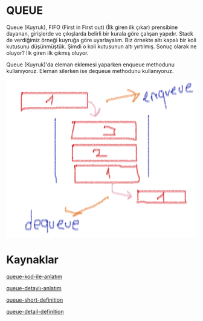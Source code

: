 # QUEUE

Queue (Kuyruk), FIFO (First in First out) (İlk giren ilk çıkar) prensibine dayanan, girişlerde ve çıkışlarda belirli bir kurala göre çalışan yapıdır. Stack de verdiğimiz örneği kuyruğa göre uyarlayalım. Biz örnekte altı kapalı bir koli kutusunu düşünmüştük. Şimdi o koli kutusunun altı yırtılmış. Sonuç olarak ne oluyor? İlk giren ilk çıkmış oluyor.

Queue (Kuyruk)'da eleman eklemesi yaparken enqueue methodunu kullanıyoruz. Eleman silerken ise dequeue methodunu kullanıyoruz.

![queue-figure](https://raw.githubusercontent.com/Kodluyoruz/taskforce/main/veri-yapilari-algoritmalar/queue/figures/queue.png)

# Kaynaklar

[queue-kod-ile-anlatım](https://medium.com/@tolgahan.cepel/do%C4%9Frusal-veri-yap%C4%B1lar%C4%B1-4-kuyruk-queue-dcbd07e8ba77)

[queue-detaylı-anlatım](https://cdn-acikogretim.istanbul.edu.tr/auzefcontent/20_21_Guz/veri_yapilari/7/index.html)

[queue-short-definition](https://www.educative.io/edpresso/what-is-a-queue)

[queue-detail-definition](https://www.studytonight.com/data-structures/queue-data-structure)